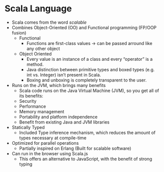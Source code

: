 # Scala Language

* Scala comes from the word *scalable*
* Combines Object-Oriented (OO) and Functional programming (FP/OOP fusion)
	* Functional
		* Functions are first-class values -> can be passed arround like any other object
	* Object Oriented
		* Every value is an instance of a class and every “operator” is a method.
		* Java distinction between primitive types and boxed types (e.g. int vs. Integer) isn’t present in Scala.
		* Boxing and unboxing is completely transparent to the user.
* Runs on the JVM, which brings many benefits
	* Scala code runs on the Java Virtual Machine (JVM), so you get all of its benefits:
	* Security
	* Performance
	* Memory management
	* Portability and platform independence
	* Benefit from existing Java and JVM libraries
* Statically Typed
	* Included Type inference mechanism, which reduces the amount of types necessary at compile-time
* Optimized for parallel operations
	* Partially inspired on Erlang (Built for scalable software)
* Can run in the browser using Scala.js
	* This offers an alternative to JavaScript, with the benefit of strong typing

